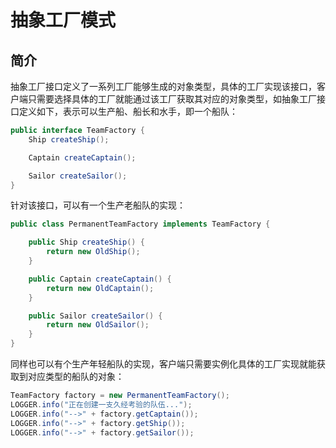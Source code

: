 # 抽象工厂模式

## 简介
抽象工厂接口定义了一系列工厂能够生成的对象类型，具体的工厂实现该接口，客户端只需要选择具体的工厂就能通过该工厂获取其对应的对象类型，如抽象工厂接口定义如下，表示可以生产船、船长和水手，即一个船队：
```java
public interface TeamFactory {
    Ship createShip();

    Captain createCaptain();

    Sailor createSailor();
}
```

针对该接口，可以有一个生产老船队的实现：
```java
public class PermanentTeamFactory implements TeamFactory {

    public Ship createShip() {
        return new OldShip();
    }

    public Captain createCaptain() {
        return new OldCaptain();
    }

    public Sailor createSailor() {
        return new OldSailor();
    }
}
```

同样也可以有个生产年轻船队的实现，客户端只需要实例化具体的工厂实现就能获取到对应类型的船队的对象：
```java
TeamFactory factory = new PermanentTeamFactory();
LOGGER.info("正在创建一支久经考验的队伍...");
LOGGER.info("-->" + factory.getCaptain());
LOGGER.info("-->" + factory.getShip());
LOGGER.info("-->" + factory.getSailor());
```